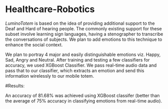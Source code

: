 # Healthcare-Robotics

*LuminoTotem* is based on the idea of providing additional support to the Deaf and Hard of hearing people. The commonly existing support for these subset involve learning sign languages, having a stenographer to transcribe the conversations of subjects. We plan to add emotions to this technique to enhance the social context.

We plan to portray 4 major and easily distinguishable emotions viz. Happy, Sad, Angry and Neutral. After training and testing a few classifiers for accuracy, we used XGBoost Classifier. We pass real-time audio data and pass that to our classifier, which extracts an emotion and send this information wirelessly to our mobile totem.

#Results:

An accuracy of 81.68% was achieved using XGBoost classifer (better than the average of 75% accuracy in classifying emotions from real-time audio).
